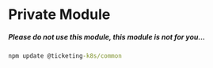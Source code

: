 # Private Module

##### Please do not use this module, this module is not for you...

```cmd
npm update @ticketing-k8s/common
```
